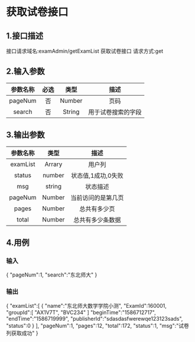 # 获取试卷接口

## 1.接口描述

接口请求域名:examAdmin/getExamList
获取试卷接口
请求方式:get

## 2.输入参数

| 参数名称  | 必选  |  类型  |         描述         |
| :-------: | :---: | :----: | :------------------: |
|  pageNum  |  否   | Number  |    页码      |
| search | 否 | String | 用于试卷搜索的字段 |

## 3.输出参数

|  参数名称  |  类型  |         描述         |
| :-------: | :----: | :------------------: |
| examList | Arrary | 用户列 |
| status | number | 状态值,1成功,0失败 |
| msg | string | 状态描述 |
| pageNum  | Number | 当前访问的是第几页 |
|  pages   | Number |    总共有多少页    |
|  total   | Number |  总共有多少条数据  |

## 4.用例

### 输入

{
    "pageNum":1,
    "search":"东北师大"
}

### 输出

{
    "examList":[
        {
            "name":"东北师大数学学院小测",
            "ExamId":160001,
            "groupId":[
                "AX1V7T",
                "BVC234"
            ]
            "beginTime":"1586712717",
            "endTime":"1586719999",
            "publisherId":"sdasdasfwerewqe123123sads",
            "status":0
        }
    ],
    "pageNum":1,
    "pages":12,
    "total":172,
    "status":1,
    "msg":"试卷列获取成功"
}
